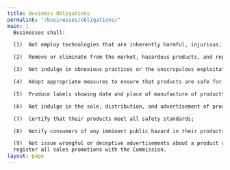 ```yaml
---
title: Business Obligations
permalink: "/businesses/obligations/"
main: |
  Businesses shall:

  (1)  Not employ technologies that are inherently harmful, injurious, violent and hazardous to consumers;

  (2)  Remove or eliminate from the market, hazardous products, and replace them with products that are safer and more appropriate;

  (3)  Not indulge in obnoxious practices or the unscrupulous exploitation of consumers;

  (4)  Adopt appropriate measures to ensure that products are safe for either intended or normally safe use;

  (5)  Produce labels showing date and place of manufacture of products and certificate of compliance;

  (6)  Not indulge in the sale, distribution, and advertisement of products which do not comply with safety or health regulations;

  (7)  Certify that their products meet all safety standards;

  (8)  Notify consumers of any imminent public hazard in their products, and withdraw such products from the market;

  (9)  Not issue wrongful or deceptive advertisements about a product or service; and
  register all sales promotions with the Commission.
layout: page
---
```


